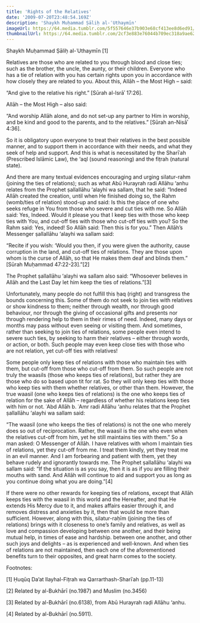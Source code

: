 ```yaml
---
title: 'Rights of the Relatives'
date: '2009-07-20T23:48:54.169Z'
description: 'Shaykh Muḥammad Ṣāliḥ al-ʿUthaymīn'
imageUrl: https://64.media.tumblr.com/5f557646e37b903e68cf413ee8d6ed91/tumblr_mznbokAOfK1r5gx4jo1_1280.jpg
thumbnailUrl: https://64.media.tumblr.com/2cf3e883e76044b709ec318a9ae62799/29fb838e6a1b26c4-07/s500x750/e4a70ac7220b47710d7237e70f630e580359dc7a.png
---
```


Shaykh Muḥammad Ṣāliḥ al-ʿUthaymīn [1]

Relatives are those who are related to you through blood and close ties; such as the brother, the uncle, the aunty, or their children. Everyone who has a tie of relation with you has certain rights upon you in accordance with how closely they are related to you. About this, Allāh – the Most High – said:

“And give to the relative his right.” [Sūrah al-lsrāʾ 17:26].

Allāh – the Most High – also said:

“And worship Allāh alone, and do not set-up any partner to Him in worship, and be kind and good to the parents, and to the relatives.” [Sūrah an-Nisāʾ 4:36].

So it is obligatory upon everyone to treat their relatives in the best possible manner, and to support them in accordance with their needs, and what they seek of help and support. And this is what is necessitated by the Sharīʿah (Prescribed Islāmic Law), the ‘aql (sound reasoning) and the fiṭrah (natural state).

And there are many textual evidences encouraging and urging silatur-rahm (joining the ties of relations); such as what Abū Hurayrah radi Allāhu ‘anhu relates from the Prophet ṣallallāhu ‘alayhi wa sallam, that he said: “Indeed Allāh created the creation, until when He finished doing so, the Rahm (womb/ties of relation) stood-up and said: Is this the place of one who seeks refuge in You from those who severe and cut ties with me. So Allāh said: Yes, Indeed. Would it please you that I keep ties with those who keep ties with You, and cut-off ties with those who cut-off ties with you? So the Rahm said: Yes, indeed! So Allāh said: Then this is for you.” Then Allāh’s Messenger ṣallallāhu ‘alayhi wa sallam said:

“Recite if you wish: ‘Would you then, if you were given the authority, cause corruption in the land, and cut-off ties of relations. They are those upon whom is the curse of Allāh, so that He makes them deaf and blinds them.” [Sūrah Muḥammad 47:22-23].”[2]

The Prophet ṣallallāhu ‘alayhi wa sallam also said: “Whosoever believes in Allāh and the Last Day let him keep the ties of relations.”[3]

Unfortunately, many people do not fulfill this ḥaq (right) and transgress the bounds concerning this. Some of them do not seek to join ties with relatives or show kindness to them; neither through wealth, nor through good behaviour, nor through the giving of occasional gifts and presents nor through rendering help to them in their rimes of need. Indeed, many days or months may pass without even seeing or visiting them. And sometimes, rather than seeking to join ties of relations, some people even intend to severe such ties, by seeking to harm their relatives – either through words, or action, or both. Such people may even keep close ties with those who are not relation, yet cut-off ties with relatives!

Some people only keep ties of relations with those who maintain ties with them, but cut-off from those who cut-off from them. So such people are not truly the waasils (those who keeps ties of relations), but rather they are those who do so based upon tit for rat. So they will only keep ties with those who keep ties with them whether relatives, or other than them. However, the true waasil (one who keeps ties of relations) is the one who keeps ties of relation for the sake of Allāh – regardless of whether his relations keep ties with him or not. ʿAbd Allāh b. ʿAmr radi Allāhu ‘anhu relates that the Prophet ṣallallāhu ‘alayhi wa sallam said:

“The waasil (one who keeps the ties of relations) is not the one who merely does so out of reciprocation. Rather, the waasil is the one who even when the relatives cut-off from him, yet he still maintains ties with them.” So a man asked: O Messenger of Allāh. I have relatives with whom I maintain ties of relations, yet they cut-off from me. I treat them kindly, yet they treat me in an evil manner. And I am forbearing and patient with them, yet they behave rudely and ignorantly towards me. The Prophet ṣallallāhu ‘alayhi wa sallam said: “If the situation is as you say, then it is as if you are filling their mouths with sand. And Allāh will continue to aid and support you as long as you continue doing what you are doing.”[4]

If there were no other rewards for keeping ties of relations, except that Allāh keeps ties with the waasil in this world and the Hereafter, and that He extends His Mercy due to it, and makes affairs easier through it, and removes distress and anxieties by it, then that would be more than sufficient. However, along with this, silatur-raḥīm (joining the ties of relations) brings with it closeness to one’s family and relatives, as well as love and compassion developing between one another, and their being mutual help, in times of ease and hardship. between one another, and other such joys and delights – as is experienced and well-known. And when ties of relations are not maintained, then each one of the aforementioned benefits turn to their opposites, and great harm comes to the society.

Footnotes:

[1] Ḥuqūq Da’at Ilayhal-Fiṭrah wa Qarrarthash-Sharīʿah (pp.11-13)

[2] Related by al-Bukhārī (no.1987) and Muslim (no.3456)

[3] Related by al-Bukhārī (no.6138), from Abū Hurayrah raḍi Allāhu ‘anhu.

[4] Related by al-Bukhārī (no.5911).
